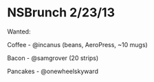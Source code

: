 NSBrunch 2/23/13
========

Wanted:

Coffee - @incanus (beans, AeroPress, ~10 mugs)

Bacon - @samgrover (20 strips)

Pancakes - @onewheelskyward

